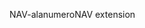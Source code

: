 <span data-ttu-id="0df5b-101">NAV-alanumero</span><span class="sxs-lookup"><span data-stu-id="0df5b-101">NAV extension</span></span>